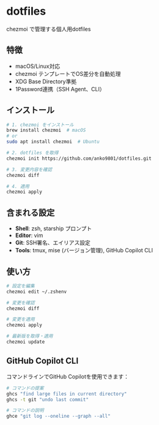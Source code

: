# dotfiles

chezmoi で管理する個人用dotfiles

## 特徴

- macOS/Linux対応
- chezmoi テンプレートでOS差分を自動処理
- XDG Base Directory準拠
- 1Password連携（SSH Agent、CLI）

## インストール

```bash
# 1. chezmoi をインストール
brew install chezmoi  # macOS
# or
sudo apt install chezmoi  # Ubuntu

# 2. dotfiles を取得
chezmoi init https://github.com/anko9801/dotfiles.git

# 3. 変更内容を確認
chezmoi diff

# 4. 適用
chezmoi apply
```

## 含まれる設定

- **Shell**: zsh, starship プロンプト
- **Editor**: vim
- **Git**: SSH署名、エイリアス設定
- **Tools**: tmux, mise (バージョン管理), GitHub Copilot CLI

## 使い方

```bash
# 設定を編集
chezmoi edit ~/.zshenv

# 変更を確認
chezmoi diff

# 変更を適用
chezmoi apply

# 最新版を取得・適用
chezmoi update
```

## GitHub Copilot CLI

コマンドラインでGitHub Copilotを使用できます：

```bash
# コマンドの提案
ghcs "find large files in current directory"
ghcs -t git "undo last commit"

# コマンドの説明
ghce "git log --oneline --graph --all"
```

